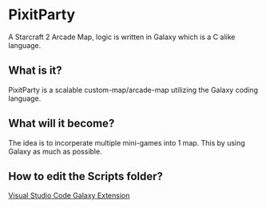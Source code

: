 # PixitParty
A Starcraft 2 Arcade Map, logic is written in Galaxy which is a C alike language.


## What is it?
PixitParty is a scalable custom-map/arcade-map utilizing the Galaxy coding language.

## What will it become?
The idea is to incorperate multiple mini-games into 1 map. This by using Galaxy as much as possible.

## How to edit the Scripts folder? ##
[Visual Studio Code Galaxy Extension](https://github.com/Talv/vscode-sc2-galaxy)
